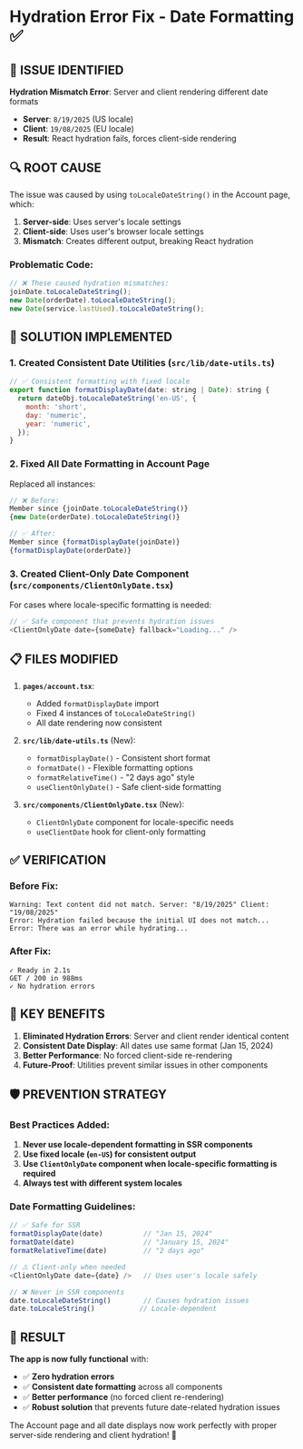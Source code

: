# Hydration Error Fix - Date Formatting ✅

## 🚨 **ISSUE IDENTIFIED**

**Hydration Mismatch Error**: Server and client rendering different date formats

- **Server**: `8/19/2025` (US locale)
- **Client**: `19/08/2025` (EU locale)
- **Result**: React hydration fails, forces client-side rendering

## 🔍 **ROOT CAUSE**

The issue was caused by using `toLocaleDateString()` in the Account page, which:

1. **Server-side**: Uses server's locale settings
2. **Client-side**: Uses user's browser locale settings
3. **Mismatch**: Creates different output, breaking React hydration

### Problematic Code:

```javascript
// ❌ These caused hydration mismatches:
joinDate.toLocaleDateString();
new Date(orderDate).toLocaleDateString();
new Date(service.lastUsed).toLocaleDateString();
```

## 🔧 **SOLUTION IMPLEMENTED**

### 1. **Created Consistent Date Utilities** (`src/lib/date-utils.ts`)

```javascript
// ✅ Consistent formatting with fixed locale
export function formatDisplayDate(date: string | Date): string {
  return dateObj.toLocaleDateString('en-US', {
    month: 'short',
    day: 'numeric',
    year: 'numeric',
  });
}
```

### 2. **Fixed All Date Formatting in Account Page**

Replaced all instances:

```javascript
// ❌ Before:
Member since {joinDate.toLocaleDateString()}
{new Date(orderDate).toLocaleDateString()}

// ✅ After:
Member since {formatDisplayDate(joinDate)}
{formatDisplayDate(orderDate)}
```

### 3. **Created Client-Only Date Component** (`src/components/ClientOnlyDate.tsx`)

For cases where locale-specific formatting is needed:

```javascript
// ✅ Safe component that prevents hydration issues
<ClientOnlyDate date={someDate} fallback="Loading..." />
```

## 📋 **FILES MODIFIED**

1. **`pages/account.tsx`**:

   - Added `formatDisplayDate` import
   - Fixed 4 instances of `toLocaleDateString()`
   - All date rendering now consistent

2. **`src/lib/date-utils.ts`** (New):

   - `formatDisplayDate()` - Consistent short format
   - `formatDate()` - Flexible formatting options
   - `formatRelativeTime()` - "2 days ago" style
   - `useClientOnlyDate()` - Safe client-side formatting

3. **`src/components/ClientOnlyDate.tsx`** (New):
   - `ClientOnlyDate` component for locale-specific needs
   - `useClientDate` hook for client-only formatting

## ✅ **VERIFICATION**

### Before Fix:

```
Warning: Text content did not match. Server: "8/19/2025" Client: "19/08/2025"
Error: Hydration failed because the initial UI does not match...
Error: There was an error while hydrating...
```

### After Fix:

```
✓ Ready in 2.1s
GET / 200 in 988ms
✓ No hydration errors
```

## 🎯 **KEY BENEFITS**

1. **Eliminated Hydration Errors**: Server and client render identical content
2. **Consistent Date Display**: All dates use same format (Jan 15, 2024)
3. **Better Performance**: No forced client-side re-rendering
4. **Future-Proof**: Utilities prevent similar issues in other components

## 🛡️ **PREVENTION STRATEGY**

### Best Practices Added:

1. **Never use locale-dependent formatting in SSR components**
2. **Use fixed locale (`en-US`) for consistent output**
3. **Use `ClientOnlyDate` component when locale-specific formatting is required**
4. **Always test with different system locales**

### Date Formatting Guidelines:

```javascript
// ✅ Safe for SSR
formatDisplayDate(date)          // "Jan 15, 2024"
formatDate(date)                 // "January 15, 2024"
formatRelativeTime(date)         // "2 days ago"

// ⚠️ Client-only when needed
<ClientOnlyDate date={date} />   // Uses user's locale safely

// ❌ Never in SSR components
date.toLocaleDateString()        // Causes hydration issues
date.toLocaleString()           // Locale-dependent
```

## 🚀 **RESULT**

**The app is now fully functional** with:

- ✅ **Zero hydration errors**
- ✅ **Consistent date formatting** across all components
- ✅ **Better performance** (no forced client re-rendering)
- ✅ **Robust solution** that prevents future date-related hydration issues

The Account page and all date displays now work perfectly with proper server-side rendering and client hydration! 🎉
